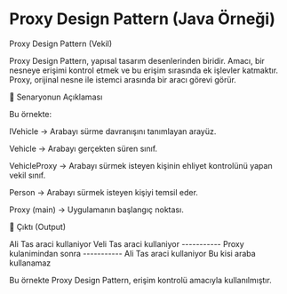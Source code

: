 # Proxy Design Pattern (Java Örneği)

Proxy Design Pattern (Vekil)

Proxy Design Pattern, yapısal tasarım desenlerinden biridir.
Amacı, bir nesneye erişimi kontrol etmek ve bu erişim sırasında ek işlevler katmaktır.
Proxy, orijinal nesne ile istemci arasında bir aracı görevi görür.

🔹 Senaryonun Açıklaması

Bu örnekte:

IVehicle → Arabayı sürme davranışını tanımlayan arayüz.

Vehicle → Arabayı gerçekten süren sınıf.

VehicleProxy → Arabayı sürmek isteyen kişinin ehliyet kontrolünü yapan vekil sınıf.

Person → Arabayı sürmek isteyen kişiyi temsil eder.

Proxy (main) → Uygulamanın başlangıç noktası.

🔹 Çıktı (Output)

Ali Tas araci kullaniyor
Veli Tas araci kullaniyor
----------- Proxy kulanimindan sonra -----------
Ali Tas araci kullaniyor
Bu kisi araba kullanamaz

Bu örnekte Proxy Design Pattern, erişim kontrolü amacıyla kullanılmıştır.
